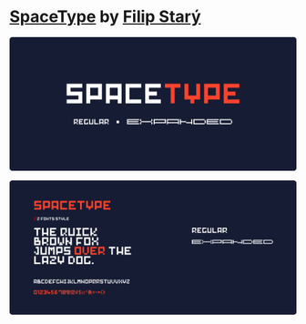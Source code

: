 # [**SpaceType**](https://www.behance.net/gallery/115241051/SpaceType-Typeface) by [**Filip Starý**](https://www.behance.net/filipstarydesign)

![SpaceType](img/sptype.png)

![SpaceType](img/sptype1.png)
